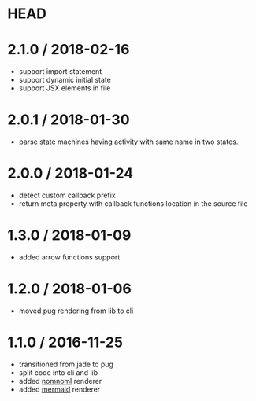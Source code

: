 # HEAD

# 2.1.0 / 2018-02-16

* support import statement
* support dynamic initial state
* support JSX elements in file

# 2.0.1 / 2018-01-30

* parse state machines having activity with same name in two states.

# 2.0.0 / 2018-01-24

* detect custom callback prefix
* return meta property with callback functions location in the source file

# 1.3.0 / 2018-01-09

* added arrow functions support

# 1.2.0 / 2018-01-06

* moved pug rendering from lib to cli

# 1.1.0 / 2016-11-25

* transitioned from jade to pug
* split code into cli and lib
* added [nomnoml](http://www.nomnoml.com) renderer
* added [mermaid](http://knsv.github.io/mermaid/#mermaid) renderer
